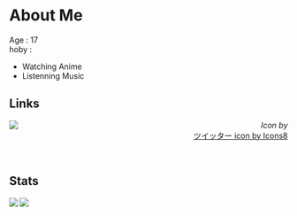 # About Me
Age : 17  
hoby :  
- Watching Anime
- Listenning Music


## Links
<a href="https://twitter.com/is_stone_saw">
<img align="left" src="https://img.icons8.com/cotton/64/000000/twitter.png" />
</a>

<div align="right">

*Icon by*  
<a href="https://icons8.com/icon/68193/ツイッター">ツイッター icon by Icons8</a>  
</div>
<br>


## Stats
<a href="https://github.com/anuraghazra/github-readme-stats">
  <img align="left" src="https://github-readme-stats.vercel.app/api?username=stonesaw&count_private=true&show_icons=true" />
</a>
<a href="https://github.com/anuraghazra/github-readme-stats">
  <img src="https://github-readme-stats.vercel.app/api/top-langs/?username=stonesaw&layout=compact" />
</a>




<!--
## Languages
ﾁｮｯﾄﾃﾞｷﾙ
<p>
<a href="https://ja.wikipedia.org/wiki/Null">
<img width="50" height="50" />
</a>
<p>

NaNもわからん
<p>
<img src="https://cdn.svgporn.com/logos/ruby.svg" width="50" height="50">
</p>

完全に理解した
<p>
<img src="https://cdn.svgporn.com/logos/python.svg"  width="50" height="50" />
<img src="https://cdn.svgporn.com/logos/c.svg" width="50" height="50" />
<img src="https://cdn.svgporn.com/logos/c-plusplus.svg" width="50" height="50" />
<img src="https://cdn.svgporn.com/logos/html-5.svg"  width="50" height="50" />
<img src="https://cdn.svgporn.com/logos/css-3.svg"  width="50" height="50" />
<img src="https://cdn.svgporn.com/logos/javascript.svg"  width="50" height="50" />
</p>
 -->